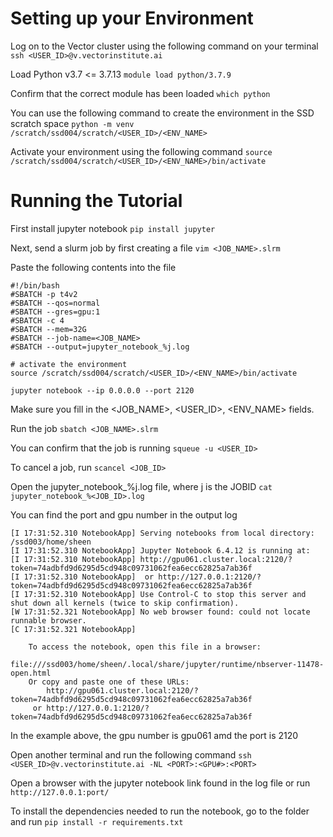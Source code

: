 # Setting up your Environment
Log on to the Vector cluster using the following command on your terminal
`ssh <USER_ID>@v.vectorinstitute.ai`

Load Python v3.7 <= 3.7.13
`module load python/3.7.9`

Confirm that the correct module has been loaded
`which python`

You can use the following command to create the environment in the SSD scratch space
`python -m venv /scratch/ssd004/scratch/<USER_ID>/<ENV_NAME>`

Activate your environment using the following command
`source /scratch/ssd004/scratch/<USER_ID>/<ENV_NAME>/bin/activate`

# Running the Tutorial
First install jupyter notebook
`pip install jupyter`

Next, send a slurm job by first creating a file 
`vim <JOB_NAME>.slrm`

Paste the following contents into the file
```
#!/bin/bash
#SBATCH -p t4v2
#SBATCH --qos=normal
#SBATCH --gres=gpu:1
#SBATCH -c 4
#SBATCH --mem=32G
#SBATCH --job-name=<JOB_NAME>
#SBATCH --output=jupyter_notebook_%j.log

# activate the environment
source /scratch/ssd004/scratch/<USER_ID>/<ENV_NAME>/bin/activate

jupyter notebook --ip 0.0.0.0 --port 2120
```

Make sure you fill in the <JOB_NAME>, <USER_ID>, <ENV_NAME> fields.

Run the job
`sbatch <JOB_NAME>.slrm`

You can confirm that the job is running
`squeue -u <USER_ID>`

To cancel a job, run
`scancel <JOB_ID>`

Open the jupyter_notebook_%j.log file, where j is the JOBID
`cat jupyter_notebook_%<JOB_ID>.log`

You can find the port and gpu number in the output log
```
[I 17:31:52.310 NotebookApp] Serving notebooks from local directory: /ssd003/home/sheen
[I 17:31:52.310 NotebookApp] Jupyter Notebook 6.4.12 is running at:
[I 17:31:52.310 NotebookApp] http://gpu061.cluster.local:2120/?token=74adbfd9d6295d5cd948c09731062fea6ecc62825a7ab36f
[I 17:31:52.310 NotebookApp]  or http://127.0.0.1:2120/?token=74adbfd9d6295d5cd948c09731062fea6ecc62825a7ab36f
[I 17:31:52.310 NotebookApp] Use Control-C to stop this server and shut down all kernels (twice to skip confirmation).
[W 17:31:52.321 NotebookApp] No web browser found: could not locate runnable browser.
[C 17:31:52.321 NotebookApp] 
    
    To access the notebook, open this file in a browser:
        file:///ssd003/home/sheen/.local/share/jupyter/runtime/nbserver-11478-open.html
    Or copy and paste one of these URLs:
        http://gpu061.cluster.local:2120/?token=74adbfd9d6295d5cd948c09731062fea6ecc62825a7ab36f
     or http://127.0.0.1:2120/?token=74adbfd9d6295d5cd948c09731062fea6ecc62825a7ab36f
```

In the example above, the gpu number is gpu061 amd the port is 2120

Open another terminal and run the following command
`ssh <USER_ID>@v.vectorinstitute.ai -NL <PORT>:<GPU#>:<PORT>`

Open a browser with the jupyter notebook link found in the log file or run `http://127.0.0.1:port/`

To install the dependencies needed to run the notebook, go to the folder and run
`pip install -r requirements.txt`
